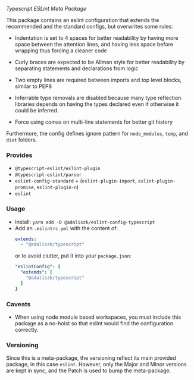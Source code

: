 _Typescript ESLint Meta Package_

This package contains an eslint configuration that extends the recommended and the standard configs, but overwrites some
rules:

- Indentation is set to 4 spaces for better readability by having more space between the attention lines, and having
  less space before wrapping thus forcing a cleaner code

- Curly braces are expected to be Allman style for better readability by separating statements and declarations from
  logic

- Two empty lines are required between imports and top level blocks, similar to PEP8

- Inferrable type removals are disabled because many type reflection libraries depends on having the types declared even
  if otherwise it could be inferred.

- Force using comas on multi-line statements for better git history

Furthermore, the config defines ignore pattern for `node_modules`, `temp`, and `dist` folders.

### Provides

- `@typescript-eslint/eslint-plugin`
- `@typescript-eslint/parser`
- `eslint-config-standard` + (`eslint-plugin-import`, `eslint-plugin-promise`, `eslint-plugin-n`)
- `eslint`

### Usage

- Install: `yarn add -D @adaliszk/eslint-config-typescript`
- Add an `.eslintrc.yml` with the content of:
  ```yaml
  extends:
    - "@adaliszk/typescript"
  ```
  or to avoid clutter, put it into your `package.json`:
  ```yaml
  "eslintConfig": {
    "extemds": [
      "@adaliszk/typescript"
    ]
  }
  ```

### Caveats

- When using node module based workspaces, you must include this package as a no-hoist so that eslint would find the
  configuration correctly.

### Versioning

Since this is a meta-package, the versioning reflect its main provided package, in this case `eslint`. However, only the
Major and Minor versions are kept in sync, and the Patch is used to bump the meta-package.
